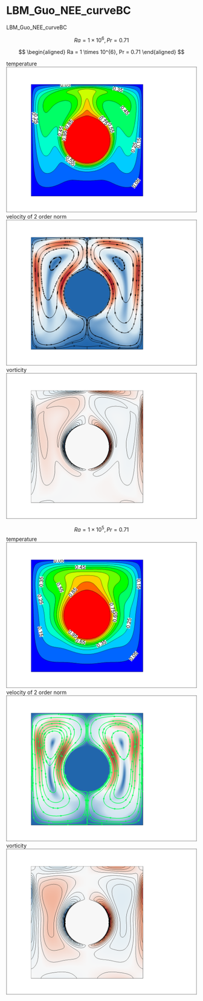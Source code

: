 # LBM_Guo_NEE_curveBC
LBM_Guo_NEE_curveBC

$$Ra = 1 \times 10^{6}, Pr = 0.71$$

$$
\begin{aligned}
   Ra = 1 \times 10^{6}, Pr = 0.71 
\end{aligned}
$$

temperature
![avatar](https://github.com/zhyzhy-github-hub/LBM_Guo_NEE_curveBC/blob/main/Ra1e6Pr071_Temperature_257_noLegend.png)
velocity of 2 order norm 
![avatar](https://github.com/zhyzhy-github-hub/LBM_Guo_NEE_curveBC/blob/main/Ra1e6Pr071_Unorm_257.png)
vorticity
![avatar](https://github.com/zhyzhy-github-hub/LBM_Guo_NEE_curveBC/blob/main/Ra1e6Pr071_vrrt_257.png)

$$Ra = 1 \times 10^{5}, Pr = 0.71$$ 
temperature
![avatar](https://github.com/zhyzhy-github-hub/LBM_Guo_NEE_curveBC/blob/main/Ra_1e5_Pr071_Temperature_161.png)
velocity of 2 order norm 
![avatar](https://github.com/zhyzhy-github-hub/LBM_Guo_NEE_curveBC/blob/main/Ra_1e5_Pr071_Unorm_161.png)
vorticity
![avatar](https://github.com/zhyzhy-github-hub/LBM_Guo_NEE_curveBC/blob/main/Ra1e5_Pr071_vrrt_161.png)
